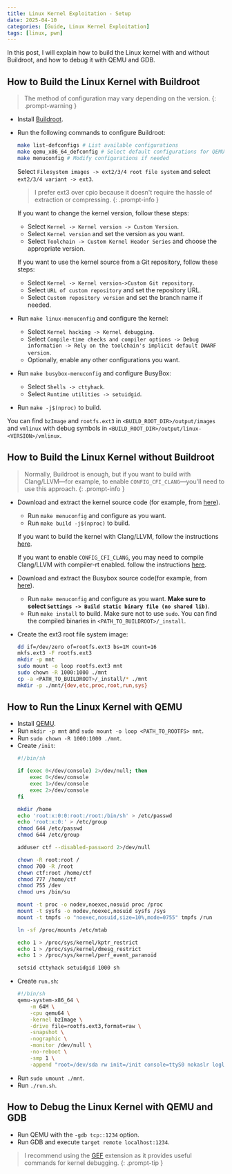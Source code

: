 ```yaml
---
title: Linux Kernel Exploitation - Setup
date: 2025-04-10
categories: [Guide, Linux Kernel Exploitation]
tags: [linux, pwn]
---
```


In this post, I will explain how to build the Linux kernel with and without Buildroot, and how to debug it with QEMU and GDB.

## How to Build the Linux Kernel with Buildroot
> The method of configuration may vary depending on the version.
{: .prompt-warning }
- Install [Buildroot](https://buildroot.org/downloads/).
- Run the following commands to configure Buildroot:
    ```bash
    make list-defconfigs # List available configurations
    make qemu_x86_64_defconfig # Select default configurations for QEMU x86_64
    make menuconfig # Modify configurations if needed
    ```
    Select `Filesystem images -> ext2/3/4 root file system` and select `ext2/3/4 variant -> ext3`.
    
    > I prefer ext3 over cpio because it doesn't require the hassle of extraction or compressing.
    {: .prompt-info }

    If you want to change the kernel version, follow these steps:
    - Select `Kernel -> Kernel version -> Custom Version`.
    - Select `Kernel version` and set the version as you want.
    - Select `Toolchain -> Custom Kernel Header Series` and choose the appropriate version.

    If you want to use the kernel source from a Git repository, follow these steps:
    - Select `Kernel -> Kernel version->Custom Git repository`.
    - Select `URL of custom repository` and set the repository URL.
    - Select `Custom repository version` and set the branch name if needed.
- Run `make linux-menuconfig` and configure the kernel:
    - Select `Kernel hacking -> Kernel debugging`.
    - Select `Compile-time checks and compiler options -> Debug information -> Rely on the toolchain's implicit default DWARF version`.
    - Optionally, enable any other configurations you want.
- Run `make busybox-menuconfig` and configure BusyBox:
    - Select `Shells -> cttyhack`.
    - Select `Runtime utilities -> setuidgid`.
- Run `make -j$(nproc)` to build.

You can find `bzImage` and `rootfs.ext3` in `<BUILD_ROOT_DIR>/output/images` and `vmlinux` with debug symbols in `<BUILD_ROOT_DIR>/output/linux-<VERSION>/vmlinux`.

## How to Build the Linux Kernel without Buildroot 
> Normally, Buildroot is enough, but if you want to build with Clang/LLVM—for example, to enable `CONFIG_CFI_CLANG`—you'll need to use this approach.
{: .prompt-info }

- Download and extract the kernel source code (for example, from [here](https://www.kernel.org/)).
    - Run `make menuconfig` and configure as you want.
    - Run `make build -j$(nproc)` to build.

    If you want to build the kernel with Clang/LLVM, follow the instructions [here](https://docs.kernel.org/kbuild/llvm.html).

    If you want to enable `CONFIG_CFI_CLANG`, you may need to compile Clang/LLVM with compiler-rt enabled. follow the instructions [here](https://clang.llvm.org/docs/AddressSanitizer.html#how-to-build).
- Download and extract the Busybox source code(for example, from [here](https://busybox.net/downloads/)).
    - Run `make menuconfig` and configure as you want. **Make sure to select `Settings -> Build static binary file (no shared lib)`**.
    - Run `make install` to build. Make sure not to use `sudo`.
    You can find the compiled binaries in `<PATH_TO_BUILDROOT>/_install`.
- Create the ext3 root file system image:
    ```bash
    dd if=/dev/zero of=rootfs.ext3 bs=1M count=16
    mkfs.ext3 -F rootfs.ext3
    mkdir -p mnt
    sudo mount -o loop rootfs.ext3 mnt
    sudo chown -R 1000:1000 ./mnt
    cp -a <PATH_TO_BUILDROOT>/_install/* ./mnt
    mkdir -p ./mnt/{dev,etc,proc,root,run,sys}
    ```

## How to Run the Linux Kernel with QEMU
- Install [QEMU](https://www.qemu.org/download/).
- Run `mkdir -p mnt` and `sudo mount -o loop <PATH_TO_ROOTFS> mnt`.
- Run `sudo chown -R 1000:1000 ./mnt`.
- Create `/init`:
    ```bash
    #!/bin/sh

    if (exec 0</dev/console) 2>/dev/null; then
        exec 0</dev/console
        exec 1>/dev/console
        exec 2>/dev/console
    fi

    mkdir /home
    echo 'root:x:0:0:root:/root:/bin/sh' > /etc/passwd
    echo 'root:x:0:' > /etc/group
    chmod 644 /etc/passwd
    chmod 644 /etc/group

    adduser ctf --disabled-password 2>/dev/null

    chown -R root:root /
    chmod 700 -R /root
    chown ctf:root /home/ctf
    chmod 777 /home/ctf
    chmod 755 /dev
    chmod u+s /bin/su

    mount -t proc -o nodev,noexec,nosuid proc /proc
    mount -t sysfs -o nodev,noexec,nosuid sysfs /sys
    mount -t tmpfs -o "noexec,nosuid,size=10%,mode=0755" tmpfs /run

    ln -sf /proc/mounts /etc/mtab

    echo 1 > /proc/sys/kernel/kptr_restrict
    echo 1 > /proc/sys/kernel/dmesg_restrict
    echo 1 > /proc/sys/kernel/perf_event_paranoid

    setsid cttyhack setuidgid 1000 sh
    ```
- Create `run.sh`:
    ```bash
    #!/bin/sh
    qemu-system-x86_64 \
        -m 64M \
        -cpu qemu64 \
        -kernel bzImage \
        -drive file=rootfs.ext3,format=raw \
        -snapshot \
        -nographic \
        -monitor /dev/null \
        -no-reboot \
        -smp 1 \
        -append "root=/dev/sda rw init=/init console=ttyS0 nokaslr loglevel=3 oops=panic panic=-1"
    ```
- Run `sudo umount ./mnt`.
- Run `./run.sh`.

## How to Debug the Linux Kernel with QEMU and GDB
- Run QEMU with the `-gdb tcp::1234` option.
- Run GDB and execute `target remote localhost:1234`.

> I recommend using the [GEF](https://github.com/bata24/gef) extension as it provides useful commands for kernel debugging.
{: .prompt-tip }